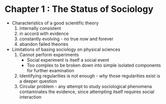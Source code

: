 # Chapter 1 : The Status of Sociology

- Characteristics of a good scientific theory
    1. internally consistent
    2. in accord with evidence
    3. constantly evolving - no true now and forever
    4. abandon failed theories
- Limitations of basing sociology on physical sciences
    1. Cannot perform experiments
        * Social experiment is itself a social event
        * Too complex to be broken down into simple isolated components for
            further examination
    2. Identifying regularities is not enough - *why* those regularities exist
       is a deeper question
    3. Circular problem - any attempt to study sociological phenomena
       contaminates the evidence, since attempting itself requires social
       interaction
